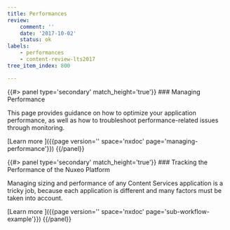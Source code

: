 ```yaml
---
title: Performances
review:
    comment: ''
    date: '2017-10-02'
    status: ok
labels:
    - performances
    - content-review-lts2017
tree_item_index: 800

---
```

<div class="row" data-equalizer data-equalize-on="medium">
<div class="column medium-6">
{{#> panel type='secondary' match_height='true'}}
### Managing Performance

This page provides guidance on how to optimize your application performance, as well as how to troubleshoot performance-related issues through monitoring.

[Learn more&nbsp;<i class="fa fa-long-arrow-right" aria-hidden="true"></i>]({{page version='' space='nxdoc' page='managing-performance'}})
{{/panel}}
</div>

<div class="column medium-6">
{{#> panel type='secondary' match_height='true'}}
### Tracking the Performance of the Nuxeo Platform

Managing sizing and performance of any Content Services application is a tricky job, because each application is different and many factors must be taken into account.

[Learn more&nbsp;<i class="fa fa-long-arrow-right" aria-hidden="true"></i>]({{page version='' space='nxdoc' page='sub-workflow-example'}})
{{/panel}}
</div>

</div>
